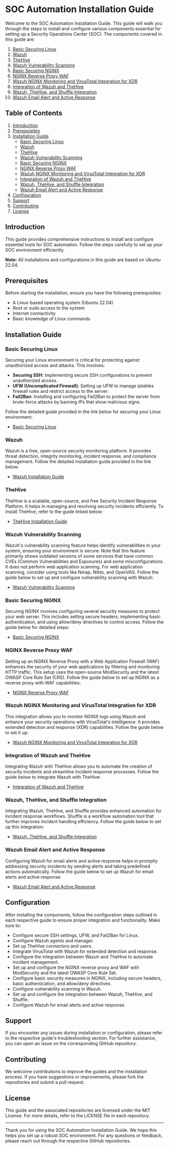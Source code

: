# SOC Automation Installation Guide

Welcome to the SOC Automation Installation Guide. This guide will walk you through the steps to install and configure various components essential for setting up a Security Operations Center (SOC). The components covered in this guide are:

1. [Basic Securing Linux](https://github.com/PrimeMurcia/Secure-SSH-Connection)
2. [Wazuh](https://github.com/PrimeMurcia/Wazuh-Installation-Guide)
3. [TheHive](https://github.com/PrimeMurcia/TheHive-Installation)
4. [Wazuh Vulnerability Scanning](https://github.com/PrimeMurcia/Wazuh-Vulnerability-Scanning/blob/main/README.md)
5. [Basic Securing NGINX](https://github.com/PrimeMurcia/Basic-securing-NGINX)
6. [NGINX Reverse Proxy WAF](https://github.com/PrimeMurcia/nginx-reverse-proxy-WAF/tree/main)
7. [Wazuh NGINX Monitoring and VirusTotal Integration for XDR](https://github.com/PrimeMurcia/Wazuh-nginx-monitoring-and-Virus-total)
8. [Integration of Wazuh and TheHive](https://github.com/PrimeMurcia/Wazuh-SIEM-The-Hive-Integration/tree/main)
9. [Wazuh, TheHive, and Shuffle Integration](https://github.com/PrimeMurcia/Wazuh-TheHive-and-Shuffle-integration)
10. [Wazuh Email Alert and Active Response](https://github.com/PrimeMurcia/Wazuh-Email-Alert-and-Active-respond)

## Table of Contents

1. [Introduction](#introduction)
2. [Prerequisites](#prerequisites)
3. [Installation Guide](#installation-guide)
   - [Basic Securing Linux](#basic-securing-linux)
   - [Wazuh](#wazuh)
   - [TheHive](#thehive)
   - [Wazuh Vulnerability Scanning](#wazuh-vulnerability-scanning)
   - [Basic Securing NGINX](#basic-securing-nginx)
   - [NGINX Reverse Proxy WAF](#nginx-reverse-proxy-waf)
   - [Wazuh NGINX Monitoring and VirusTotal Integration for XDR](#wazuh-nginx-monitoring-and-virustotal-integration-for-xdr)
   - [Integration of Wazuh and TheHive](#integration-of-wazuh-and-thehive)
   - [Wazuh, TheHive, and Shuffle Integration](#wazuh-thehive-and-shuffle-integration)
   - [Wazuh Email Alert and Active Response](#wazuh-email-alert-and-active-response)
4. [Configuration](#configuration)
5. [Support](#support)
6. [Contributing](#contributing)
7. [License](#license)

## Introduction

This guide provides comprehensive instructions to install and configure essential tools for SOC automation. Follow the steps carefully to set up your SOC environment efficiently.

**Note:** All installations and configurations in this guide are based on Ubuntu 22.04.

## Prerequisites

Before starting the installation, ensure you have the following prerequisites:

- A Linux-based operating system (Ubuntu 22.04)
- Root or sudo access to the system
- Internet connectivity
- Basic knowledge of Linux commands

## Installation Guide

### Basic Securing Linux

Securing your Linux environment is critical for protecting against unauthorized access and attacks. This involves:

- **Securing SSH**: Implementing secure SSH configurations to prevent unauthorized access.
- **UFW (Uncomplicated Firewall)**: Setting up UFW to manage iptables firewall rules and restrict access to the server.
- **Fail2Ban**: Installing and configuring Fail2Ban to protect the server from brute-force attacks by banning IPs that show malicious signs.

Follow the detailed guide provided in the link below for securing your Linux environment:

- [Basic Securing Linux](https://github.com/PrimeMurcia/Secure-SSH-Connection)

### Wazuh

Wazuh is a free, open-source security monitoring platform. It provides threat detection, integrity monitoring, incident response, and compliance management. Follow the detailed installation guide provided in the link below:

- [Wazuh Installation Guide](https://github.com/PrimeMurcia/Wazuh-Installation-Guide)

### TheHive

TheHive is a scalable, open-source, and free Security Incident Response Platform. It helps in managing and resolving security incidents efficiently. To install TheHive, refer to the guide linked below:

- [TheHive Installation Guide](https://github.com/PrimeMurcia/TheHive-Installation)

### Wazuh Vulnerability Scanning

Wazuh's vulnerability scanning feature helps identify vulnerabilities in your system, ensuring your environment is secure. Note that this feature primarily shows outdated versions of some services that have common CVEs (Common Vulnerabilities and Exposures) and some misconfigurations. It does not perform web application scanning. For web application scanning, consider using tools like Nmap, Nikto, and OpenVAS. Follow the guide below to set up and configure vulnerability scanning with Wazuh:

- [Wazuh Vulnerability Scanning](https://github.com/PrimeMurcia/Wazuh-Vulnerability-Scanning/blob/main/README.md)

### Basic Securing NGINX

Securing NGINX involves configuring several security measures to protect your web server. This includes setting secure headers, implementing basic authentication, and using allow/deny directives to control access. Follow the guide below for detailed steps:

- [Basic Securing NGINX](https://github.com/PrimeMurcia/Basic-securing-NGINX)

### NGINX Reverse Proxy WAF

Setting up an NGINX Reverse Proxy with a Web Application Firewall (WAF) enhances the security of your web applications by filtering and monitoring HTTP traffic. This setup uses the open-source ModSecurity and the latest OWASP Core Rule Set (CRS). Follow the guide below to set up NGINX as a reverse proxy with WAF capabilities:

- [NGINX Reverse Proxy WAF](https://github.com/PrimeMurcia/nginx-reverse-proxy-WAF/tree/main)

### Wazuh NGINX Monitoring and VirusTotal Integration for XDR

This integration allows you to monitor NGINX logs using Wazuh and enhance your security operations with VirusTotal's intelligence. It provides extended detection and response (XDR) capabilities. Follow the guide below to set it up:

- [Wazuh NGINX Monitoring and VirusTotal Integration for XDR](https://github.com/PrimeMurcia/Wazuh-nginx-monitoring-and-Virus-total)

### Integration of Wazuh and TheHive

Integrating Wazuh with TheHive allows you to automate the creation of security incidents and streamline incident response processes. Follow the guide below to integrate Wazuh with TheHive:

- [Integration of Wazuh and TheHive](https://github.com/PrimeMurcia/Wazuh-SIEM-The-Hive-Integration/tree/main)

### Wazuh, TheHive, and Shuffle Integration

Integrating Wazuh, TheHive, and Shuffle provides enhanced automation for incident response workflows. Shuffle is a workflow automation tool that further improves incident handling efficiency. Follow the guide below to set up this integration:

- [Wazuh, TheHive, and Shuffle Integration](https://github.com/PrimeMurcia/Wazuh-TheHive-and-Shuffle-integration)

### Wazuh Email Alert and Active Response

Configuring Wazuh for email alerts and active response helps in promptly addressing security incidents by sending alerts and taking predefined actions automatically. Follow the guide below to set up Wazuh for email alerts and active response:

- [Wazuh Email Alert and Active Response](https://github.com/PrimeMurcia/Wazuh-Email-Alert-and-Active-respond)

## Configuration

After installing the components, follow the configuration steps outlined in each respective guide to ensure proper integration and functionality. Make sure to:

- Configure secure SSH settings, UFW, and Fail2Ban for Linux.
- Configure Wazuh agents and manager.
- Set up TheHive connectors and users.
- Integrate VirusTotal with Wazuh for extended detection and response.
- Configure the integration between Wazuh and TheHive to automate incident management.
- Set up and configure the NGINX reverse proxy and WAF with ModSecurity and the latest OWASP Core Rule Set.
- Configure basic security measures in NGINX, including secure headers, basic authentication, and allow/deny directives.
- Configure vulnerability scanning in Wazuh.
- Set up and configure the integration between Wazuh, TheHive, and Shuffle.
- Configure Wazuh for email alerts and active response.

## Support

If you encounter any issues during installation or configuration, please refer to the respective guide's troubleshooting section. For further assistance, you can open an issue on the corresponding GitHub repository.

## Contributing

We welcome contributions to improve the guides and the installation process. If you have suggestions or improvements, please fork the repositories and submit a pull request.

## License

This guide and the associated repositories are licensed under the MIT License. For more details, refer to the LICENSE file in each repository.

---

Thank you for using the SOC Automation Installation Guide. We hope this helps you set up a robust SOC environment. For any questions or feedback, please reach out through the respective GitHub repositories.
